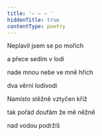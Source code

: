 ```yaml
---
title: '– – – '
hiddenTitle: true
contentType: poetry
---
```


Neplavil jsem se po mořích

a přece sedím v lodi

nade mnou nebe ve mně hřích

dva věrní lodivodi

Namísto stěžně vztyčen kříž

tak pořád doufám že mě něžně

nad vodou podržíš
